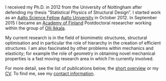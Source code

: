 I received my Ph.D. in 2012 from the University of Nottingham after defending my thesis “Statistical Physics of Structural Design”. I started work as an [Aalto Science Fellow][ascifellow] [Aalto University][aalto] in October 2012. In September 2015 I became an [Academy of Finland][aka] Postdoctoral researcher working within the group of [Olli Ikkala][olli]. 


My current research is in the field of biomimetic structures, structural optimisation and in particular the role of hierarchy in the creation of efficient structures. I am also fascinated by other problems within mechanics and elasticity; for example the role of geometry in obtaining novel mechanical properties is a fast moving research area in which I’m currently involved. 


For more detail, see the list of publications below, the 
[short overview][bio] or my [CV][cv]. To find me, 
see my [contact information][contact].

[aalto]: http://aalto.fi/
[asci]: http://asci.aalto.fi/
[ascifellow]: http://asci.aalto.fi/en/science-fellows/
[cv]: /CV/
[bio]: bio
[contact]: /contact/
[aka]:http://www.aka.fi/en
[olli]:http://physics.aalto.fi/groups/molmat/
